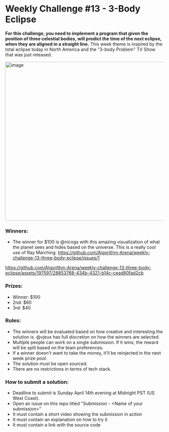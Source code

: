 # Weekly Challenge #13 - 3-Body Eclipse

**For this challenge, you need to implement a program that given the position of three celestial bodies, will predict the time of the next eclipse, when they are aligned in a straight line.** This week theme is inspired by the total eclipse today in North America and the "3-body Problem" TV Show that was just released.

<img width="506" alt="image" src="https://github.com/Algorithm-Arena/weekly-challenge-13-three-body-eclipse/assets/197597/47e5a2af-fba1-4117-b9ea-3e5f17eca4e3">

### Winners:

* The winner for $100 is @nicogs with this amazing visualization of what the planet sees and hides based on the universe. This is a really cool use of Ray Marching. https://github.com/Algorithm-Arena/weekly-challenge-13-three-body-eclipse/issues/1



https://github.com/Algorithm-Arena/weekly-challenge-13-three-body-eclipse/assets/197597/28853768-434b-4321-b14c-cead80fad2cb



### Prizes:
* Winner: $100
* 2nd: $60
* 3rd: $40

### Rules:
* The winners will be evaluated based on how creative and interesting the solution is. @vjeux has full discretion on how the winners are selected.
* Multiple people can work on a single submission. If it wins, the reward will be split based on the team preferences.
* If a winner doesn't want to take the money, it'll be reinjected in the next week prize pool.
* The solution must be open sourced.
* There are no restrictions in terms of tech stack.

### How to submit a solution:
* Deadline to submit is Sunday April 14th evening at Midnight PST (US West Coast).
* Open an issue on this repo titled "Submission - &lt;Name of your submission&gt;"
* It must contain a short video showing the submission in action
* It must contain an explanation on how to try it
* It must contain a link with the source code

